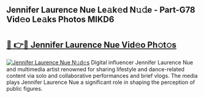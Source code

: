 ## Jennifer Laurence Nue Le𝚊k𝚎d N𝚞𝚍e - Part-G78 Vid𝚎o Le𝚊ks Photos MIKD6

# <h2><a href="http://fb5a28.evod.top/?m=Jennifer+Laurence+Nue">🔗 👉🔴 Jennifer Laurence Nue Vid𝚎o Ph𝚘t𝚘s</a></h2>

[![Jennifer Laurence Nue N𝚞d𝚎s](https://i.imgur.com/8V9OHl7.gif)](http://fb5a28.evod.top/?m=Jennifer+Laurence+Nue)
Digital influencer Jennifer Laurence Nue and multimedia artist renowned for sharing lifestyle and dance-related content via solo and collaborative performances and brief vlogs. The media plays Jennifer Laurence Nue a significant role in shaping the perception of public figures. 
